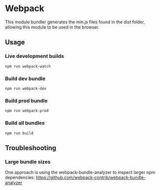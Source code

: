 # Webpack
This module bundler generates the min.js files found in the dist folder, allowing this module to be used in the browser.

## Usage
### Live development builds
`npm run webpack-watch`

### Build dev bundle
`npm run webpack-dev`

### Build prod bundle
`npm run webpack-prod`

### Build all bundles
`npm run build`

## Troubleshooting
### Large bundle sizes
One approach is using the webpack-bundle-analyzer to inspect larger npm dependencies: https://github.com/webpack-contrib/webpack-bundle-analyzer